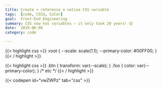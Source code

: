 ```yaml
---
title: Create + reference a native CSS variable
tags:  [code, CSS3, Color]
goal:  Front-End Engineering
summary: CSS now has variables — it only took 20 years! 😲
date:  2019-06-08
category: code

---
```


{{< highlight css >}}
:root {
  --scale: scale(1.1);
  --primary-color: #00FF00;
}
{{< / highlight >}}

{{< highlight css >}}
.btn { transform: var(--scale); }
.foo { color: var(--primary-color); }
/* etc */
{{< / highlight >}}

{{< codepen id="vwZWPz" tab="css" >}}
